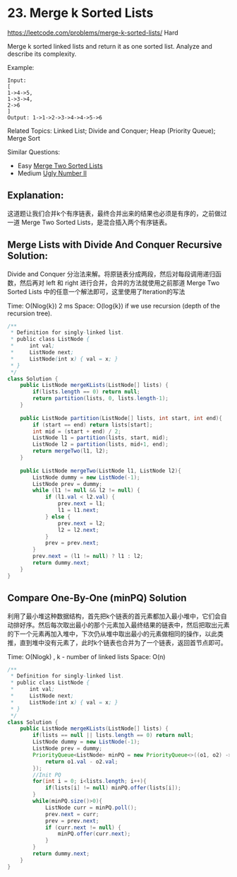 # 23. Merge k Sorted Lists
<https://leetcode.com/problems/merge-k-sorted-lists/>
Hard

Merge k sorted linked lists and return it as one sorted list. Analyze and describe its complexity.

Example:

    Input:
    [
    1->4->5,
    1->3->4,
    2->6
    ]
    Output: 1->1->2->3->4->4->5->6

Related Topics: Linked List; Divide and Conquer; Heap (Priority Queue); Merge Sort

Similar Questions: 
* Easy [Merge Two Sorted Lists](https://leetcode.com/problems/merge-two-sorted-lists/)
* Medium [Ugly Number II](https://leetcode.com/problems/ugly-number-ii/)

## Explanation: 
这道题让我们合并k个有序链表，最终合并出来的结果也必须是有序的，之前做过一道 Merge Two Sorted Lists，是混合插入两个有序链表。

## Merge Lists with Divide And Conquer Recursive Solution: 
Divide and Conquer 分治法来解。将原链表分成两段，然后对每段调用递归函数，然后再对 left 和 right 进行合并，合并的方法就使用之前那道 Merge Two Sorted Lists 中的任意一个解法即可，这里使用了Iteration的写法

Time: O(Nlog{k}) 2 ms
Space: O(log{k}) if we use recursion (depth of the recursion tree).

```java
/**
 * Definition for singly-linked list.
 * public class ListNode {
 *     int val;
 *     ListNode next;
 *     ListNode(int x) { val = x; }
 * }
 */
class Solution {
    public ListNode mergeKLists(ListNode[] lists) {
        if(lists.length == 0) return null;
        return partition(lists, 0, lists.length-1);
    }
    
    public ListNode partition(ListNode[] lists, int start, int end){
        if (start == end) return lists[start];
        int mid = (start + end) / 2;
        ListNode l1 = partition(lists, start, mid);
        ListNode l2 = partition(lists, mid+1, end);
        return mergeTwo(l1, l2);
    }
    
    public ListNode mergeTwo(ListNode l1, ListNode l2){
        ListNode dummy = new ListNode(-1);
        ListNode prev = dummy;
        while (l1 != null && l2 != null) {
            if (l1.val < l2.val) {
                prev.next = l1;
                l1 = l1.next;
            } else {
                prev.next = l2;
                l2 = l2.next;
            }
            prev = prev.next;
        }
        prev.next = (l1 != null) ? l1 : l2;
        return dummy.next;
    }
}
```

## Compare One-By-One (minPQ) Solution
利用了最小堆这种数据结构，首先把k个链表的首元素都加入最小堆中，它们会自动排好序。然后每次取出最小的那个元素加入最终结果的链表中，然后把取出元素的下一个元素再加入堆中，下次仍从堆中取出最小的元素做相同的操作，以此类推，直到堆中没有元素了，此时k个链表也合并为了一个链表，返回首节点即可。

Time: O(Nlogk) , k - number of linked lists
Space: O(n)

```java
/**
 * Definition for singly-linked list.
 * public class ListNode {
 *     int val;
 *     ListNode next;
 *     ListNode(int x) { val = x; }
 * }
 */
class Solution {
    public ListNode mergeKLists(ListNode[] lists) {
        if(lists == null || lists.length == 0) return null;
        ListNode dummy = new ListNode(-1);
        ListNode prev = dummy;
        PriorityQueue<ListNode> minPQ = new PriorityQueue<>((o1, o2) -> {
            return o1.val - o2.val;
        });
        //Init PQ
        for(int i = 0; i<lists.length; i++){
            if(lists[i] != null) minPQ.offer(lists[i]);
        }
        while(minPQ.size()>0){
            ListNode curr = minPQ.poll();
            prev.next = curr;
            prev = prev.next;
            if (curr.next != null) {
                minPQ.offer(curr.next);
            }
        }
        return dummy.next;
    }
}
```
